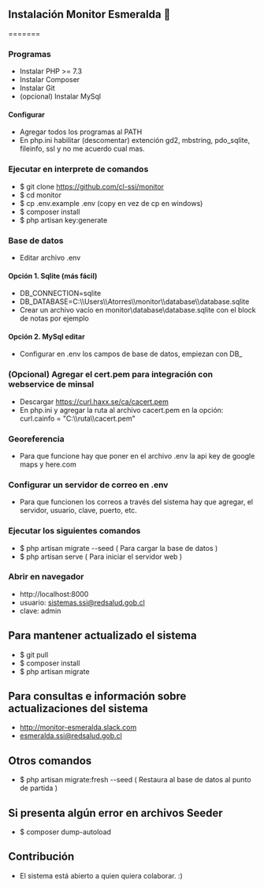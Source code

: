## Instalación Monitor Esmeralda :ship:
=======

### Programas

- Instalar PHP >= 7.3
- Instalar Composer
- Instalar Git
- (opcional) Instalar MySql

#### Configurar

- Agregar todos los programas al PATH
- En php.ini habilitar (descomentar) extención gd2, mbstring, pdo_sqlite, fileinfo, ssl y no me acuerdo cual mas.

### Ejecutar en interprete de comandos

- $ git clone https://github.com/cl-ssi/monitor
- $ cd monitor
- $ cp .env.example .env (copy en vez de cp en windows)
- $ composer install
- $ php artisan key:generate

### Base de datos
- Editar archivo .env

#### Opción 1. Sqlite (más fácil)
- DB_CONNECTION=sqlite
- DB_DATABASE=C:\\\\Users\\\\Atorres\\\\monitor\\\\database\\\\database.sqlite
- Crear un archivo vacío en monitor\database\database.sqlite con el block de notas por ejemplo

#### Opción 2. MySql editar
- Configurar en .env los campos de base de datos, empiezan con DB_

### (Opcional) Agregar el cert.pem para integración con webservice de minsal
- Descargar https://curl.haxx.se/ca/cacert.pem
- En php.ini y agregar la ruta al archivo cacert.pem en la opción: curl.cainfo = "C:\\\\ruta\\\\cacert.pem"

### Georeferencia
- Para que funcione hay que poner en el archivo .env la api key de google maps y here.com

### Configurar un servidor de correo en .env
- Para que funcionen los correos a través del sistema hay que agregar, el servidor, usuario, clave, puerto, etc.

### Ejecutar los siguientes comandos
- $ php artisan migrate --seed   ( Para cargar la base de datos )
- $ php artisan serve    ( Para iniciar el servidor web )

### Abrir en navegador
- http://localhost:8000
- usuario: sistemas.ssi@redsalud.gob.cl
- clave: admin

## Para mantener actualizado el sistema
- $ git pull
- $ composer install
- $ php artisan migrate


## Para consultas e información sobre actualizaciones del sistema
- http://monitor-esmeralda.slack.com
- esmeralda.ssi@redsalud.gob.cl

## Otros comandos
- $ php artisan migrate:fresh --seed  ( Restaura al base de datos al punto de partida )

## Si presenta algún error en archivos Seeder
- $ composer dump-autoload

## Contribución
- El sistema está abierto a quien quiera colaborar. :)

